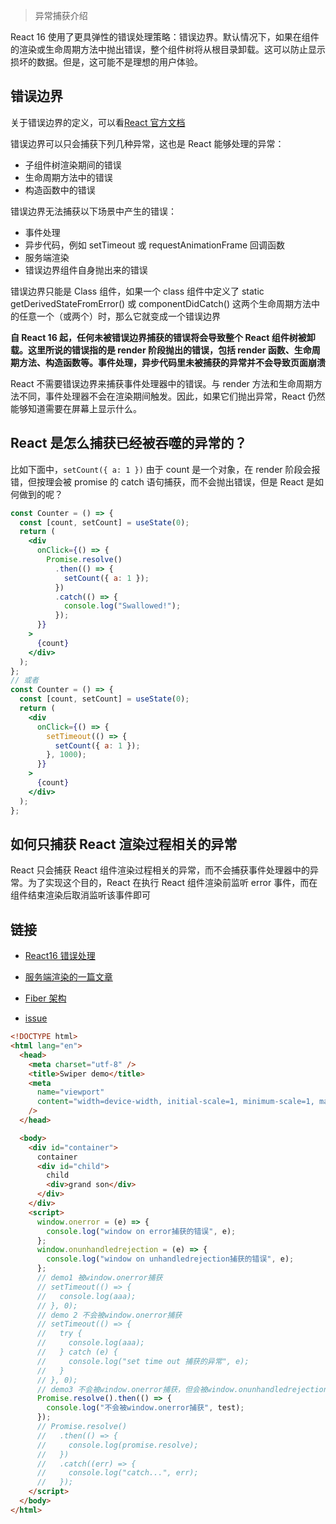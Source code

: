> 异常捕获介绍

React 16 使用了更具弹性的错误处理策略：错误边界。默认情况下，如果在组件的渲染或生命周期方法中抛出错误，整个组件树将从根目录卸载。这可以防止显示损坏的数据。但是，这可能不是理想的用户体验。

## 错误边界

关于错误边界的定义，可以看[React 官方文档](https://reactjs.org/docs/error-boundaries.html)

错误边界可以只会捕获下列几种异常，这也是 React 能够处理的异常：

- 子组件树渲染期间的错误
- 生命周期方法中的错误
- 构造函数中的错误

错误边界无法捕获以下场景中产生的错误：

- 事件处理
- 异步代码，例如 setTimeout 或 requestAnimationFrame 回调函数
- 服务端渲染
- 错误边界组件自身抛出来的错误

错误边界只能是 Class 组件，如果一个 class 组件中定义了 static getDerivedStateFromError() 或 componentDidCatch() 这两个生命周期方法中的任意一个（或两个）时，那么它就变成一个错误边界

**自 React 16 起，任何未被错误边界捕获的错误将会导致整个 React 组件树被卸载。这里所说的错误指的是 render 阶段抛出的错误，包括 render 函数、生命周期方法、构造函数等。事件处理，异步代码里未被捕获的异常并不会导致页面崩溃**

React 不需要错误边界来捕获事件处理器中的错误。与 render 方法和生命周期方法不同，事件处理器不会在渲染期间触发。因此，如果它们抛出异常，React 仍然能够知道需要在屏幕上显示什么。

## React 是怎么捕获已经被吞噬的异常的？

比如下面中，`setCount({ a: 1 })` 由于 count 是一个对象，在 render 阶段会报错，但按理会被 promise 的 catch 语句捕获，而不会抛出错误，但是 React 是如何做到的呢？

```jsx
const Counter = () => {
  const [count, setCount] = useState(0);
  return (
    <div
      onClick={() => {
        Promise.resolve()
          .then(() => {
            setCount({ a: 1 });
          })
          .catch(() => {
            console.log("Swallowed!");
          });
      }}
    >
      {count}
    </div>
  );
};
// 或者
const Counter = () => {
  const [count, setCount] = useState(0);
  return (
    <div
      onClick={() => {
        setTimeout(() => {
          setCount({ a: 1 });
        }, 1000);
      }}
    >
      {count}
    </div>
  );
};
```

## 如何只捕获 React 渲染过程相关的异常

React 只会捕获 React 组件渲染过程相关的异常，而不会捕获事件处理器中的异常。为了实现这个目的，React 在执行 React 组件渲染前监听 error 事件，而在组件结束渲染后取消监听该事件即可

## 链接

- [React16 错误处理](https://zh-hans.reactjs.org/blog/2017/07/26/error-handling-in-react-16.html)
- [服务端渲染的一篇文章](https://medium.com/@aickin/whats-new-with-server-side-rendering-in-react-16-9b0d78585d67)
- [Fiber 架构](https://code.facebook.com/posts/1716776591680069/react-16-a-look-inside-an-api-compatible-rewrite-of-our-frontend-ui-library/)

- [issue](https://github.com/facebook/react/issues/4982)

```html
<!DOCTYPE html>
<html lang="en">
  <head>
    <meta charset="utf-8" />
    <title>Swiper demo</title>
    <meta
      name="viewport"
      content="width=device-width, initial-scale=1, minimum-scale=1, maximum-scale=1"
    />
  </head>

  <body>
    <div id="container">
      container
      <div id="child">
        child
        <div>grand son</div>
      </div>
    </div>
    <script>
      window.onerror = (e) => {
        console.log("window on error捕获的错误", e);
      };
      window.onunhandledrejection = (e) => {
        console.log("window on unhandledrejection捕获的错误", e);
      };
      // demo1 被window.onerror捕获
      // setTimeout(() => {
      //   console.log(aaa);
      // }, 0);
      // demo 2 不会被window.onerror捕获
      // setTimeout(() => {
      //   try {
      //     console.log(aaa);
      //   } catch (e) {
      //     console.log("set time out 捕获的异常", e);
      //   }
      // }, 0);
      // demo3 不会被window.onerror捕获，但会被window.onunhandledrejection捕获
      Promise.resolve().then(() => {
        console.log("不会被window.onerror捕获", test);
      });
      // Promise.resolve()
      //   .then(() => {
      //     console.log(promise.resolve);
      //   })
      //   .catch((err) => {
      //     console.log("catch...", err);
      //   });
    </script>
  </body>
</html>
```
